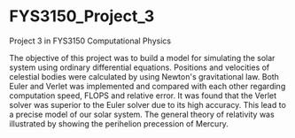 # FYS3150_Project_3
Project 3 in FYS3150 Computational Physics

The objective of this project was to build a model for simulating the solar system using ordinary differential equations. Positions and velocities of celestial bodies were calculated by using Newton's gravitational law. Both Euler and Verlet was implemented and compared with each other regarding computation speed, FLOPS and relative error. It was found that the Verlet solver was superior to the Euler solver due to its high accuracy. This lead to a precise model of our solar system. The general theory of relativity was illustrated by showing the perihelion precession of Mercury. 
